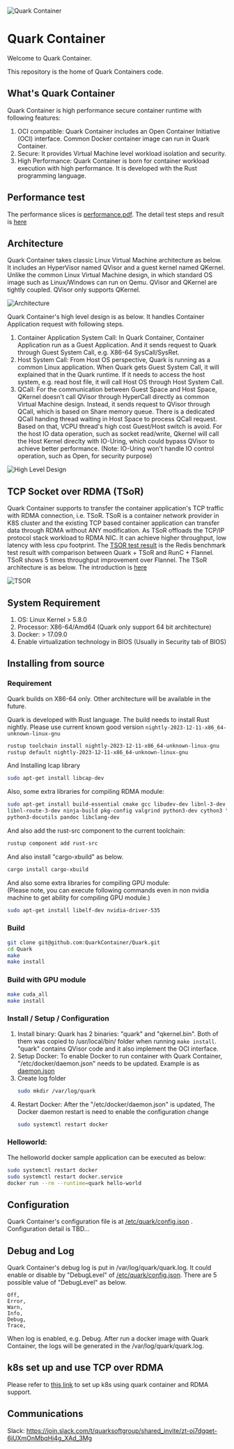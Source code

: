 ![Quark Container](doc/quark.png)
# Quark Container
Welcome to Quark Container.

This repository is the home of Quark Containers code.

## What's Quark Container

Quark Container is high performance secure container runtime with following
features: 
1. OCI compatible: Quark Container includes an Open Container Initiative (OCI)
   interface. Common Docker container image can run in Quark Container.
2. Secure: It provides Virtual Machine level workload isolation and security.
3. High Performance: Quark Container is born for container workload execution
   with high performance. It is developed with the Rust programming language. 


## Performance test 

The performance slices is [performance.pdf](doc/performance.pdf). The detail
test steps and result is [here](doc/perf_test.md)

## Architecture

Quark Container takes classic Linux Virtual Machine architecture as below. It
includes an HyperVisor named QVisor and a guest kernel named QKernel. Unlike the
common Linux Virtual Machine design, in which standard OS image such as
Linux/Windows can run on Qemu. QVisor and QKernel are tightly coupled. QVisor
only supports QKernel.

![Architecture](doc/design.png)

Quark Container's high level design is as below. It handles Container
Application request with following steps.
1. Container Application System Call: In Quark Container, Container Application
   run as a Guest Application. And it sends request to Quark through Guest
   System Call, e.g. X86-64 SysCall/SysRet.
2. Host System Call: From Host OS perspective, Quark is running as a common
   Linux application. When Quark gets Guest System Call, it will explained that
   in the Quark runtime. If it needs to access the host system, e.g. read host
   file, it will call Host OS through Host System Call.
3. QCall: For the communication between Guest Space and Host Space, QKernel
   doesn't call QVisor through HyperCall directly as common Virtual Machine
   design. Instead, it sends request to QVisor through QCall, which is based on
   Share memory queue. There is a dedicated QCall handing thread waiting in Host
   Space to process QCall request. Based on that, VCPU thread's high cost
   Guest/Host switch is avoid. For the host IO data operation, such as socket
   read/write, Qkernel will call the Host Kernel direclty with IO-Uring, which
   could bypass QVisor to achieve better performance. (Note: IO-Uring won't
   handle IO control operation, such as Open, for security purpose)

![High Level Design](doc/hld.png)

## TCP Socket over RDMA (TSoR)
Quark Container supports to transfer the container application's TCP traffic
with RDMA connection, i.e. TSoR. TSoR is a container network provider in K8S
cluster and the existing TCP based container application can transfer data
through RDMA without ANY modification. As TSoR offloads the TCP/IP protocol
stack workload to RDMA NIC. It can achieve higher throughput, low latency with
less cpu footprint. The [TSOR test result](doc/TSoR.xlsx) is the Redis benchmark
test result with comparison between Quark + TSoR and RunC + Flannel. TSoR
shows 5 times throughput improvement over Flannel. The TSoR architecture is as
below. The introduction is [here](doc/TSoR.pptx)

![TSOR](doc/TSoR.png)

## System Requirement
1. OS: Linux Kernel > 5.8.0
2. Processor: X86-64/Amd64 (Quark only support 64 bit architecture)
3. Docker: > 17.09.0
4. Enable virtualization technology in BIOS (Usually in Security tab of BIOS)

## Installing from source

### Requirement 
Quark builds on X86-64 only. Other architecture will be available in the future.

Quark is developed with Rust language. The build needs to install Rust nightly.
Please use current known good version
`nightly-2023-12-11-x86_64-unknown-linux-gnu`

```sh
rustup toolchain install nightly-2023-12-11-x86_64-unknown-linux-gnu
rustup default nightly-2023-12-11-x86_64-unknown-linux-gnu
```

And Installing lcap library
```sh
sudo apt-get install libcap-dev
```
Also, some extra libraries for compiling RDMA module:
```sh
sudo apt-get install build-essential cmake gcc libudev-dev libnl-3-dev \
libnl-route-3-dev ninja-build pkg-config valgrind python3-dev cython3 \
python3-docutils pandoc libclang-dev
```
And also add the rust-src component to the current toolchain:
```sh
rustup component add rust-src
```

And also install "cargo-xbuild" as below.
```sh
cargo install cargo-xbuild
```

And also some extra libraries for compiling GPU module:  
(Please note, you can execute following commands even in non nvidia machine to
get ability for compiling GPU module.)
```sh
sudo apt-get install libelf-dev nvidia-driver-535
```

### Build
```sh
git clone git@github.com:QuarkContainer/Quark.git
cd Quark
make
make install
```

### Build with GPU module
```sh
make cuda_all
make install
```

### Install / Setup / Configuration
1. Install binary: Quark has 2 binaries: "quark" and "qkernel.bin". Both of them
   was copied to /usr/local/bin/ folder when running `make install`. "quark"
   contains QVisor code and it also implement the OCI interface.
2. Setup Docker: To enable Docker to run container with Quark Container,
   "/etc/docker/daemon.json" needs to be updated. Example is as
    [daemon.json](doc/daemon.json)
3. Create log folder
    ```sh
    sudo mkdir /var/log/quark
    ```
5. Restart Docker: After the "/etc/docker/daemon.json" is updated, The Docker
   daemon restart is need to enable the configuration change
    ```sh
    sudo systemctl restart docker
    ```

### Helloworld: 

The helloworld docker sample application can be executed as below:
```sh
sudo systemctl restart docker
sudo systemctl restart docker.service
docker run --rm --runtime=quark hello-world
```      
    
## Configuration
Quark Container's configuration file is at [/etc/quark/config.json](config.json)
. Configuration detail is TBD...

## Debug and Log
Quark Container's debug log is put in /var/log/quark/quark.log. It could enable
or disable by "DebugLevel" of [/etc/quark/config.json](config.json). There are 5
possible value of "DebugLevel" as below.
```
Off,
Error,
Warn,
Info,
Debug,
Trace,
```
    
When log is enabled, e.g. Debug. After run a docker image with Quark Container,
the logs will be generated in the /var/log/quark/quark.log.

## k8s set up and use TCP over RDMA
Please refer to [this link](doc/k8s_setup.md) to set up k8s using quark
container and RDMA support.

## Communications
Slack: https://join.slack.com/t/quarksoftgroup/shared_invite/zt-oj7dgqet-6iUXmOnMbqHj4g_XAd_3Mg
